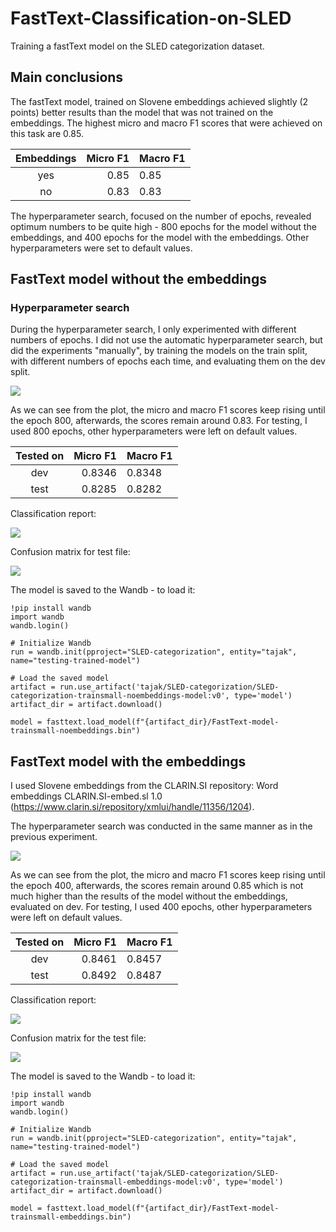 # FastText-Classification-on-SLED
 
Training a fastText model on the SLED categorization dataset.

## Main conclusions

The fastText model, trained on Slovene embeddings achieved slightly (2 points) better results than the model that was not trained on the embeddings. The highest micro and macro F1 scores that were achieved on this task are 0.85.

| Embeddings | Micro F1 | Macro F1 |
|:---------:|---------:|----------|
|    yes      |  0.85     |  0.85   |
|    no      |    0.83      |    0.83      |


The hyperparameter search, focused on the number of epochs, revealed optimum numbers to be quite high - 800 epochs for the model without the embeddings, and 400 epochs for the model with the embeddings. Other hyperparameters were set to default values.


## FastText model without the embeddings

### Hyperparameter search

During the hyperparameter search, I only experimented with different numbers of epochs. I did not use the automatic hyperparameter search, but did the experiments "manually", by training the models on the train split, with different numbers of epochs each time, and evaluating them on the dev split.

![](results/hyperparameter-search-epoch-number.png)

As we can see from the plot, the micro and macro F1 scores keep rising until the epoch 800, afterwards, the scores remain around 0.83. For testing, I used 800 epochs, other hyperparameters were left on default values.

| Tested on | Micro F1 | Macro F1 |
|:---------:|---------:|----------|
|    dev    |   0.8346       |   0.8348       |
|    test      |    0.8285      |    0.8282      |

Classification report:

![](results/classification-report.png)

Confusion matrix for test file:

![](results/confusion-matrix-on-test.png)

The model is saved to the Wandb - to load it:
```
!pip install wandb
import wandb
wandb.login()

# Initialize Wandb
run = wandb.init(pproject="SLED-categorization", entity="tajak", name="testing-trained-model")

# Load the saved model
artifact = run.use_artifact('tajak/SLED-categorization/SLED-categorization-trainsmall-noembeddings-model:v0', type='model')
artifact_dir = artifact.download()

model = fasttext.load_model(f"{artifact_dir}/FastText-model-trainsmall-noembeddings.bin")
```


## FastText model with the embeddings

I used Slovene embeddings from the CLARIN.SI repository: Word embeddings CLARIN.SI-embed.sl 1.0 (https://www.clarin.si/repository/xmlui/handle/11356/1204).

The hyperparameter search was conducted in the same manner as in the previous experiment.

![](results/hyperparameter-search-with-embeddings-epoch-number.png)

As we can see from the plot, the micro and macro F1 scores keep rising until the epoch 400, afterwards, the scores remain around 0.85 which is not much higher than the results of the model without the embeddings, evaluated on dev. For testing, I used 400 epochs, other hyperparameters were left on default values.


| Tested on | Micro F1 | Macro F1 |
|:---------:|---------:|----------|
|    dev    |   0.8461       |   0.8457       |
|    test      |  0.8492     |  0.8487  |

Classification report:

![](results/classification-report-with-embeddings.png)

Confusion matrix for the test file:

![](results/confusion-matrix-on-test-with-embeddings.png)

The model is saved to the Wandb - to load it:
```
!pip install wandb
import wandb
wandb.login()

# Initialize Wandb
run = wandb.init(pproject="SLED-categorization", entity="tajak", name="testing-trained-model")

# Load the saved model
artifact = run.use_artifact('tajak/SLED-categorization/SLED-categorization-trainsmall-embeddings-model:v0', type='model')
artifact_dir = artifact.download()

model = fasttext.load_model(f"{artifact_dir}/FastText-model-trainsmall-embeddings.bin")
```